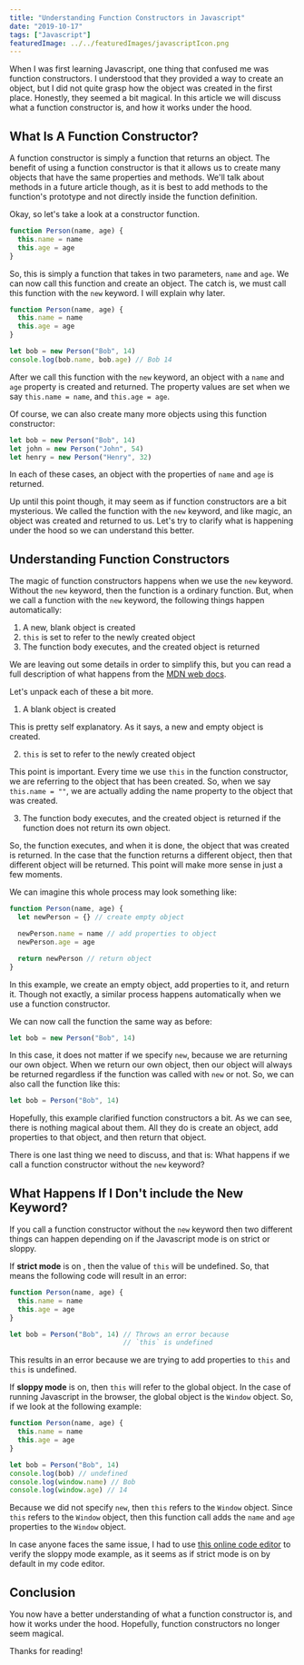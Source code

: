 ```yaml
---
title: "Understanding Function Constructors in Javascript"
date: "2019-10-17"
tags: ["Javascript"]
featuredImage: ../../featuredImages/javascriptIcon.png
---
```


When I was first learning Javascript, one thing that confused me was function constructors. I understood that they provided a way to create an object, but I did not quite grasp how the object was created in the first place. Honestly, they seemed a bit magical. In this article we will discuss what a function constructor is, and how it works under the hood.

## What Is A Function Constructor?

A function constructor is simply a function that returns an object. The benefit of using a function constructor is that it allows us to create many objects that have the same properties and methods. We'll talk about methods in a future article though, as it is best to add methods to the function's prototype and not directly inside the function definition.

Okay, so let's take a look at a constructor function.

```js
function Person(name, age) {
  this.name = name
  this.age = age
}
```

So, this is simply a function that takes in two parameters, `name` and `age`. We can now call this function and create an object. The catch is, we must call this function with the `new` keyword. I will explain why later.

```js
function Person(name, age) {
  this.name = name
  this.age = age
}

let bob = new Person("Bob", 14)
console.log(bob.name, bob.age) // Bob 14
```

After we call this function with the `new` keyword, an object with a `name` and `age` property is created and returned. The property values are set when we say `this.name = name`, and `this.age = age`.

Of course, we can also create many more objects using this function constructor:

```js
let bob = new Person("Bob", 14)
let john = new Person("John", 54)
let henry = new Person("Henry", 32)
```

In each of these cases, an object with the properties of `name` and `age` is returned.

Up until this point though, it may seem as if function constructors are a bit mysterious. We called the function with the `new` keyword, and like magic, an object was created and returned to us. Let's try to clarify what is happening under the hood so we can understand this better.

## Understanding Function Constructors

The magic of function constructors happens when we use the `new` keyword. Without the `new` keyword, then the function is a ordinary function. But, when we call a function with the `new` keyword, the following things happen automatically:

1. A new, blank object is created
2. `this` is set to refer to the newly created object
3. The function body executes, and the created object is returned

We are leaving out some details in order to simplify this, but you can read a full description of what happens from the [MDN web docs](https://developer.mozilla.org/en-US/docs/Web/JavaScript/Reference/Operators/new).

Let's unpack each of these a bit more.

1.  A blank object is created

This is pretty self explanatory. As it says, a new and empty object is created.

2.  `this` is set to refer to the newly created object

This point is important. Every time we use `this` in the function constructor, we are referring to the object that has been created. So, when we say `this.name = ""`, we are actually adding the name
property to the object that was created.

3.  The function body executes, and the created object is returned if the function does not return its own object.

So, the function executes, and when it is done, the object that was created is returned. In the case that the function returns a different object, then that different object will be returned. This point will make more sense in just a few moments.

We can imagine this whole process may look something like:

```js
function Person(name, age) {
  let newPerson = {} // create empty object

  newPerson.name = name // add properties to object
  newPerson.age = age

  return newPerson // return object
}
```

In this example, we create an empty object, add properties to it, and return it. Though not exactly, a similar process happens automatically when we use a function constructor.

We can now call the function the same way as before:

```js
let bob = new Person("Bob", 14)
```

In this case, it does not matter if we specify `new`, because we are returning our own object. When we return our own object, then our object will always be returned regardless if the function was called with `new` or not. So, we can also call the function like this:

```js
let bob = Person("Bob", 14)
```

Hopefully, this example clarified function constructors a bit. As we can see, there is nothing magical about them. All they do is create an object, add properties to that object, and then return that object.

There is one last thing we need to discuss, and that is: What happens if we call a function constructor without the `new` keyword?

## What Happens If I Don't include the New Keyword?

If you call a function constructor without the `new` keyword then two different things can happen depending on if the Javascript mode is on strict or sloppy.

If **strict mode** is on , then the value of `this` will be undefined. So, that means the following code will result in an error:

```js
function Person(name, age) {
  this.name = name
  this.age = age
}

let bob = Person("Bob", 14) // Throws an error because
                            // `this` is undefined
```

This results in an error because we are trying to add properties to ```this``` and ```this``` is undefined.

If **sloppy mode** is on, then `this` will refer to the global object. In the case of running Javascript in the browser, the global object is the ```Window``` object. So, if we look at the following example:

```js
function Person(name, age) {
  this.name = name
  this.age = age
}

let bob = Person("Bob", 14)
console.log(bob) // undefined
console.log(window.name) // Bob
console.log(window.age) // 14
```

Because we did not specify `new`, then `this` refers to the `Window` object. Since `this` refers to the `Window` object, then this function call adds the `name` and `age` properties to the `Window` object.

In case anyone faces the same issue, I had to use [this online code editor](https://playcode.io/) to verify the sloppy mode example, as it seems as if strict mode is on by default in my code editor.

## Conclusion
You now have a better understanding of what a function constructor is, and how it works under the hood. Hopefully, function constructors no longer seem magical.

Thanks for reading!

